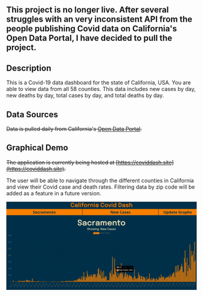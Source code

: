## This project is no longer live. After several struggles with an very inconsistent API from the people publishing Covid data on California's Open Data Portal, I have decided to pull the project.

## Description
This is a Covid-19 data dashboard for the state of California, USA. You are able to view data from all 58 counties. This data includes new cases by day, new deaths by day, total cases by day, and total deaths by day.

## Data Sources
~~Data is pulled daily from California's [Open Data Portal](https://data.ca.gov/dataset/590188d5-8545-4c93-a9a0-e230f0db7290/resource/926fd08f-cc91-4828-af38-bd45de97f8c3/download/statewide_cases.csv).~~

## Graphical Demo
~~The application is currently being hosted at [https://coviddash.site](https://coviddash.site).~~

The user will be able to navigate through the different counties in California and view their Covid case and death rates. Filtering data by zip code will be added as a feature in a future version.
<p align='center'>
<img src='images/coviddash.png' width=700px>
</p>
